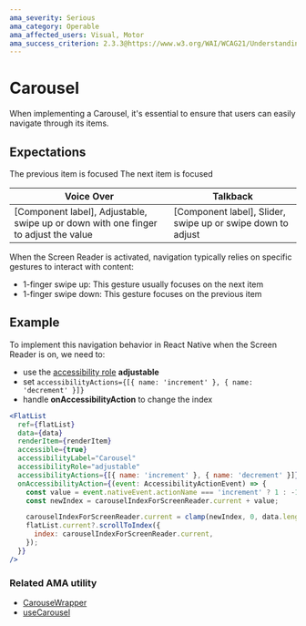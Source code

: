 ```yaml
---
ama_severity: Serious
ama_category: Operable
ama_affected_users: Visual, Motor
ama_success_criterion: 2.3.3@https://www.w3.org/WAI/WCAG21/Understanding/animation-from-interactions.html
---
```


# Carousel

When implementing a Carousel, it's essential to ensure that users can easily navigate through its items.

## Expectations

<ScreenReader>
    <When title="The user focuses a Carousel component">
        <Then title="The Screen Reader announces: [Component label] Adjustable/Slider, swipe up or down to adjust">
            <When title="User swipes up">
                <Then noChildren>The previous item is focused</Then>
            </When>
            <When title="User swipes down">
                <Then noChildren>The next item is focused</Then>
            </When>
        </Then>
    </When>
</ScreenReader>

| Voice Over                                                                          | Talkback                                                    |
| ----------------------------------------------------------------------------------- | ----------------------------------------------------------- |
| [Component label], Adjustable, swipe up or down with one finger to adjust the value | [Component label], Slider, swipe up or swipe down to adjust |

When the Screen Reader is activated, navigation typically relies on specific gestures to interact with content:

- 1-finger swipe up: This gesture usually focuses on the next item
- 1-finger swipe down: This gesture focuses on the previous item

## Example

To implement this navigation behavior in React Native when the Screen Reader is on, we need to:

- use the [accessibility role](./accessibility-role) **adjustable**
- set `accessibilityActions={[{ name: 'increment' }, { name: 'decrement' }]}`
- handle **onAccessibilityAction** to change the index

```jsx
<FlatList
  ref={flatList}
  data={data}
  renderItem={renderItem}
  accessible={true}
  accessibilityLabel="Carousel"
  accessibilityRole="adjustable"
  accessibilityActions={[{ name: 'increment' }, { name: 'decrement' }]}
  onAccessibilityAction={(event: AccessibilityActionEvent) => {
    const value = event.nativeEvent.actionName === 'increment' ? 1 : -1;
    const newIndex = carouselIndexForScreenReader.current + value;

    carouselIndexForScreenReader.current = clamp(newIndex, 0, data.length - 1);
    flatList.current?.scrollToIndex({
      index: carouselIndexForScreenReader.current,
    });
  }}
/>
```

### Related AMA utility

- [CarouseWrapper](/extras/docs/components/carouse-wrapper)
- [useCarousel](/extras/docs/hooks/use-carousel)
